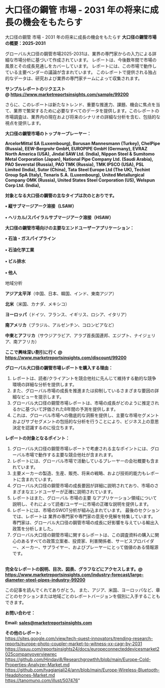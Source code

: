 # 大口径の鋼管 市場 - 2031 年の将来に成長の機会をもたらす
大口径の鋼管 市場 - 2031 年の将来に成長の機会をもたらす
<strong><b>大口径の鋼管市場の概要：2025-2031</b></strong>

グローバル大口径の鋼管市場2025-2031は、業界の専門家からの入力による詳細な市場分析に基づいて作成されています。 レポートは、今後数年間で市場の風景とその成長見通しをカバーしています。 レポートには、この市場で動作している主要ベンダーの議論が含まれています。 このレポートで提供される独占的なデータは、研究および業界の専門家チームによって収集されます。

<strong>サンプルレポートのリクエスト @ <a href=https://www.marketreportsinsights.com/sample/99200>https://www.marketreportsinsights.com/sample/99200</a></strong>

さらに、このレポートは新たなトレンド、重要な推進力、課題、機会に焦点を当て、業界で繁栄するために必要なすべてのデータを提供します。このレポートの市場調査は、業界内の現在および将来のシナリオの詳細な分析を含む、包括的な視点を提供します。

<strong>大口径の鋼管市場のトップキープレーヤー：</strong>

<strong>ArcelorMittal SA (Luxembourg), Borusan Mannesmann (Turkey), ChelPipe (Russia), EEW-Bergrohr GmbH, EUROPIPE GmbH (Germany), EVRAZ North America (USA), Jindal SAW Ltd. (India), Nippon Steel & Sumitomo Metal Corporation (Japan), National Pipe Company Ltd. (Saudi Arabia), PAO Severstal (Russia), PAO TMK (Russia), TMK IPSCO (USA), PSL Limited (India), Sutor (China), Tata Steel Europe Ltd (The UK), Techint Group SpA (Italy), Tenaris S.A. (Luxembourg), United Metallurgical Company OMK (Russia), United States Steel Corporation (US), Welspun Corp Ltd. (India),</strong>

<strong><b>対象となる大口径の鋼管の主なタイプは次のとおりです。</b></strong>

<strong>• 縦サブマージアーク溶接（LSAW）<br><br>• ヘリカル/スパイラルサブマージアーク溶接（HSAW）</strong>

<strong><b>大口径の鋼管市場向けの主要なエンドユーザーアプリケーション：</b></strong>

<strong>• 石油・ガスパイプライン<br><br>• 石油化学工業<br><br>• ビル排水<br><br>• 他人</strong>

 地域分析

<strong><b>アジア太平洋</b></strong>（中国、日本、韓国、インド、東南アジア）

<strong><b>北米</b></strong>（米国、カナダ、メキシコ）

<strong><b>ヨーロッパ</b></strong>（ドイツ、フランス、イギリス、ロシア、イタリア）

<strong><b>南アメリカ</b></strong>（ブラジル、アルゼンチン、コロンビアなど）

<strong><b>中東とアフリカ</b></strong>（サウジアラビア、アラブ首長国連邦、エジプト、ナイジェリア、南アフリカ）

<strong>ここで興味深い割引に行く @ <a href=https://www.marketreportsinsights.com/discount/99200>https://www.marketreportsinsights.com/discount/99200</a></strong>

<strong><b>グローバル大口径の鋼管市場レポートを購入する理由：</b></strong>
<ol>
  <li>レポートは、読者/クライアントを競合他社に先んじて維持する動的な競争環境の詳細な分析を提供します。</li>
  <li>また、グローバル市場の成長を推進または抑制しているさまざまな要因の詳細なビューを提示します。</li>
  <li>グローバル大口径の鋼管市場レポートは、市場の成長がどのように推定されるかに基づいて評価された8年間の予測を提供します。</li>
  <li>これは、グローバル市場への徹底的な洞察を提供し、主要な市場セグメントおよびサブセグメントの包括的な分析を行うことにより、ビジネス上の意思決定を認識するのに役立ちます。</li>
</ol>
<strong><b>レポートの対象となるポイント：</b></strong>
<ol>
  <li>グローバル大口径の鋼管市場レポートで考慮される主なポイントには、グローバル市場で動作する主要な競合他社が含まれます。</li>
  <li>レポートには、グローバル市場で活動しているプレーヤーの会社概要も含まれています。</li>
  <li>主要メーカーの製造、生産、販売、将来の戦略、および技術的能力もレポートに含まれています。</li>
  <li>グローバル大口径の鋼管市場の成長要因が詳細に説明されており、市場のさまざまなエンドユーザーが正確に説明されています。</li>
  <li>レポートはまた、グローバル 市場の主要 なアプリケーション領域について説明し、それによって読者/ユーザーに市場の正確な説明を提供します。</li>
  <li>レポートには、市場のSWOT分析が組み込まれています。 最後のセクションでは、レポートは 業界の専門家や専門家の意見や見解を特集しています。 専門家は、グローバル大口径の鋼管市場の成長に好影響を与えている輸出入政策を分析しました。</li>
  <li>グローバル大口径の鋼管市場に関するレポートは、この調査資料の購入に関心のあるすべての政策立案者、投資家、利害関係者、サービスプロバイダー、メーカー、サプライヤー、およびプレーヤーにとって価値のある情報源です。</li>
</ol><br>
<strong>完全なレポートの説明、目次、図表、グラフなどにアクセスします。@ <a href=https://www.marketreportsinsights.com/industry-forecast/large-diameter-steel-pipes-industry-99200>https://www.marketreportsinsights.com/industry-forecast/large-diameter-steel-pipes-industry-99200</a></strong>

この記事を読んでくれてありがとう。 また、アジア、米国、ヨーロッパなど、章ごとのセクションまたは地域ごとのレポートバージョンを個別に入手することもできます。

<strong><b>お問い合わせ：</b></strong>

<strong>Email: </strong><a href=mailto:sales@marketreportsinsights.com><strong>sales@marketreportsinsights.com</strong></a>

<strong>その他のレポート:</strong>
<br>
<a href=https://sites.google.com/view/tech-quest-innovators/trending-research-reports/europe-photo-coupler-market-to-witness-xx-cagr-by-2031>https://sites.google.com/view/tech-quest-innovators/trending-research-reports/europe-photo-coupler-market-to-witness-xx-cagr-by-2031</a>
<br>
<a href=https://issuu.com/reportsinsights24/docs/europeconnecteddevicesmarket2025companyoverviewrec>https://issuu.com/reportsinsights24/docs/europeconnecteddevicesmarket2025companyoverviewrec</a>
<br>
<a href=https://github.com/Hindavi8/Researchgrowthh/blob/main/Europe-Cold-Properties-Analyzer-Market.md>https://github.com/Hindavi8/Researchgrowthh/blob/main/Europe-Cold-Properties-Analyzer-Market.md</a>
<br>
<a href=https://github.com/tyagianjali24/ann/blob/main/Europe-Wireless-Bluetooth-Headphones-Market.md>https://github.com/tyagianjali24/ann/blob/main/Europe-Wireless-Bluetooth-Headphones-Market.md</a>
<br>
<a href=https://tanomuno.com/illust/507476>https://tanomuno.com/illust/507476</a>"
